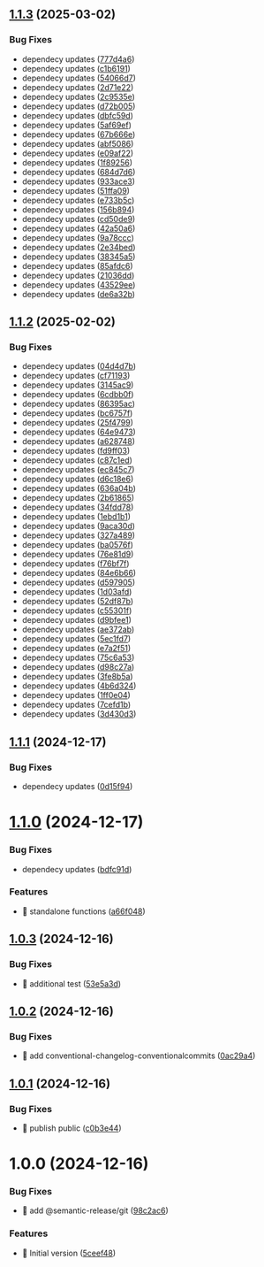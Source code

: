 ## [1.1.3](https://github.com/argodevops/safe-change-case/compare/v1.1.2...v1.1.3) (2025-03-02)


### Bug Fixes

* dependecy updates ([777d4a6](https://github.com/argodevops/safe-change-case/commit/777d4a6971cc9d92e53c40a0f5b6c13ea00a7d2b))
* dependecy updates ([c1b6191](https://github.com/argodevops/safe-change-case/commit/c1b6191f130c83ca6bdd1fb84ccc990541fd1468))
* dependecy updates ([54066d7](https://github.com/argodevops/safe-change-case/commit/54066d7283f959faaae7a03cea5db5d1e7f1ea43))
* dependecy updates ([2d71e22](https://github.com/argodevops/safe-change-case/commit/2d71e22da25ce3a4e5ac7304531ba2c040ae230e))
* dependecy updates ([2c9535e](https://github.com/argodevops/safe-change-case/commit/2c9535ee22a453a76d094ca8c20475c45fd38ad4))
* dependecy updates ([d72b005](https://github.com/argodevops/safe-change-case/commit/d72b005b190d7d88a603e33d19f545b4061ac823))
* dependecy updates ([dbfc59d](https://github.com/argodevops/safe-change-case/commit/dbfc59d0a89ec6cc9fdeeb096c2ee4680367b913))
* dependecy updates ([5af69ef](https://github.com/argodevops/safe-change-case/commit/5af69ef4943c20dcc4b66652848b7a1e7ea5bc6b))
* dependecy updates ([67b666e](https://github.com/argodevops/safe-change-case/commit/67b666e75b265f3e8305e2a5c6a2797dc51f456c))
* dependecy updates ([abf5086](https://github.com/argodevops/safe-change-case/commit/abf5086ccb1c3b1bb741c697b9b7b76512b2a992))
* dependecy updates ([e09af22](https://github.com/argodevops/safe-change-case/commit/e09af22bef8231165cad40aeb3f862e7cce31e6c))
* dependecy updates ([1f89256](https://github.com/argodevops/safe-change-case/commit/1f892569cd882d1af7002fd939c98d83d1532ac7))
* dependecy updates ([684d7d6](https://github.com/argodevops/safe-change-case/commit/684d7d67f7589824d5f5aa6dcc3ac68a5fc5a597))
* dependecy updates ([933ace3](https://github.com/argodevops/safe-change-case/commit/933ace36cafc3731220d984f69010e05b1d25dc5))
* dependecy updates ([51ffa09](https://github.com/argodevops/safe-change-case/commit/51ffa09e194fdac4d7e9efba59d0c71665199415))
* dependecy updates ([e733b5c](https://github.com/argodevops/safe-change-case/commit/e733b5c8fea54c752f23ea5e8af630425e473fff))
* dependecy updates ([156b894](https://github.com/argodevops/safe-change-case/commit/156b89462969e5e391bf018ec21529473fc452bc))
* dependecy updates ([cd50de9](https://github.com/argodevops/safe-change-case/commit/cd50de993398e39cc04a0bd9d73e9ca0be55e67d))
* dependecy updates ([42a50a6](https://github.com/argodevops/safe-change-case/commit/42a50a63ff02f5e933a8a97d5de3cffd6ddd0cee))
* dependecy updates ([9a78ccc](https://github.com/argodevops/safe-change-case/commit/9a78ccc02e8f686321ea06136f188ff196dbbc79))
* dependecy updates ([2e34bed](https://github.com/argodevops/safe-change-case/commit/2e34beda209e6904760578be50d402522be7769b))
* dependecy updates ([38345a5](https://github.com/argodevops/safe-change-case/commit/38345a5c5698da32724d4f6a1ad7a9f1cf47376d))
* dependecy updates ([85afdc6](https://github.com/argodevops/safe-change-case/commit/85afdc61c1f81dc7db8616593d795cef8f441623))
* dependecy updates ([21036dd](https://github.com/argodevops/safe-change-case/commit/21036dde632c7cf9f78389690fd286e9891481e4))
* dependecy updates ([43529ee](https://github.com/argodevops/safe-change-case/commit/43529eecfa316b4022c10eb17cdd3bfb1f2e54da))
* dependecy updates ([de6a32b](https://github.com/argodevops/safe-change-case/commit/de6a32b8ecb55b51a213a823997086ce0a18d1e2))

## [1.1.2](https://github.com/argodevops/safe-change-case/compare/v1.1.1...v1.1.2) (2025-02-02)


### Bug Fixes

* dependecy updates ([04d4d7b](https://github.com/argodevops/safe-change-case/commit/04d4d7b96b1df435caafa4b613c4f90b17b2c167))
* dependecy updates ([cf71193](https://github.com/argodevops/safe-change-case/commit/cf711938e0b30e8ae960abeca90b3b41535aeb84))
* dependecy updates ([3145ac9](https://github.com/argodevops/safe-change-case/commit/3145ac983c8d9f73fdf5b5a30815bfc8661d0c1f))
* dependecy updates ([6cdbb0f](https://github.com/argodevops/safe-change-case/commit/6cdbb0f12625b12d1f593b0e294f7a33e69fbdde))
* dependecy updates ([86395ac](https://github.com/argodevops/safe-change-case/commit/86395aceaeee6795d77cf8bb4e08a4d46c7f7501))
* dependecy updates ([bc6757f](https://github.com/argodevops/safe-change-case/commit/bc6757f1afa5b478ad7182c38334c0e764d4475f))
* dependecy updates ([25f4799](https://github.com/argodevops/safe-change-case/commit/25f47995c88b5a927af1bb0d7d6ed847259d31a4))
* dependecy updates ([64e9473](https://github.com/argodevops/safe-change-case/commit/64e9473f45db53a7d9208a77e08f95fb40fc29d0))
* dependecy updates ([a628748](https://github.com/argodevops/safe-change-case/commit/a6287482ba2d236de799a6fd3fbb4c37eb2f2591))
* dependecy updates ([fd9ff03](https://github.com/argodevops/safe-change-case/commit/fd9ff03a9963f50ded251e3e74c87610d8352c64))
* dependecy updates ([c87c1ed](https://github.com/argodevops/safe-change-case/commit/c87c1eddfb22e417f0d5c2d9ddb9fe04a65f6900))
* dependecy updates ([ec845c7](https://github.com/argodevops/safe-change-case/commit/ec845c7ce790cea811e6c009781fe7a2f6eb4ff0))
* dependecy updates ([d6c18e6](https://github.com/argodevops/safe-change-case/commit/d6c18e64f6f25b3982ad0072e61454a68ad3d8ad))
* dependecy updates ([636a04b](https://github.com/argodevops/safe-change-case/commit/636a04b6b7192547f3982b91ab425e3f95085847))
* dependecy updates ([2b61865](https://github.com/argodevops/safe-change-case/commit/2b61865b8863cad4d9063a8b6a9940b05e1daa0b))
* dependecy updates ([34fdd78](https://github.com/argodevops/safe-change-case/commit/34fdd78d833fac27715cbeef72cb9f948cad5205))
* dependecy updates ([1ebd1b1](https://github.com/argodevops/safe-change-case/commit/1ebd1b100b39f23a0eadcf9dd8db4fe90f08beb1))
* dependecy updates ([9aca30d](https://github.com/argodevops/safe-change-case/commit/9aca30d16dee517b488e9705ca31e79d0615bfce))
* dependecy updates ([327a489](https://github.com/argodevops/safe-change-case/commit/327a489d7f3267dc40176bdf7a4312e38b793735))
* dependecy updates ([ba0576f](https://github.com/argodevops/safe-change-case/commit/ba0576fc3a7f8277aac0f9d9c77658b8ee3e8554))
* dependecy updates ([76e81d9](https://github.com/argodevops/safe-change-case/commit/76e81d94fd708434271dfd1a18cd91939fa092c3))
* dependecy updates ([f76bf7f](https://github.com/argodevops/safe-change-case/commit/f76bf7fb3a84e5ddae9c18f93b74c7c3b240c665))
* dependecy updates ([84e6b66](https://github.com/argodevops/safe-change-case/commit/84e6b664a07959bda959a35da8358365f50fd18b))
* dependecy updates ([d597905](https://github.com/argodevops/safe-change-case/commit/d5979053c2fccd2154b81af6ddf463f1baf3ba45))
* dependecy updates ([1d03afd](https://github.com/argodevops/safe-change-case/commit/1d03afdb34f41a0b36843d9f194c65e7ee14735d))
* dependecy updates ([52df87b](https://github.com/argodevops/safe-change-case/commit/52df87b90710c07959c255d0cf04764ce19e6f9b))
* dependecy updates ([c55301f](https://github.com/argodevops/safe-change-case/commit/c55301f4453fd5fca7fbfd496bd4fb42799c0a6c))
* dependecy updates ([d9bfee1](https://github.com/argodevops/safe-change-case/commit/d9bfee131507022acc315c7cbe521538eca36005))
* dependecy updates ([ae372ab](https://github.com/argodevops/safe-change-case/commit/ae372ab94a42242e8e1f937ce7eed1a0ee7e8d1c))
* dependecy updates ([5ec1fd7](https://github.com/argodevops/safe-change-case/commit/5ec1fd7165b6a910ed7aa4df67084a8e48b2de59))
* dependecy updates ([e7a2f51](https://github.com/argodevops/safe-change-case/commit/e7a2f51fa42b346b4110daa3e1e2bb13241e04cf))
* dependecy updates ([75c6a53](https://github.com/argodevops/safe-change-case/commit/75c6a53d95dd8ec55a4ad6d16448598d6495406f))
* dependecy updates ([d98c27a](https://github.com/argodevops/safe-change-case/commit/d98c27aa66a7e22254e66bab6ca0997ccb05f7c3))
* dependecy updates ([3fe8b5a](https://github.com/argodevops/safe-change-case/commit/3fe8b5adbe8c6d90a8237431047693a1cb45cf61))
* dependecy updates ([4b6d324](https://github.com/argodevops/safe-change-case/commit/4b6d324a99e6d5a8d3acdfa3fe371bf9f628a585))
* dependecy updates ([1ff0e04](https://github.com/argodevops/safe-change-case/commit/1ff0e04b4ad232dc39e28c1cd348c474106d44b3))
* dependecy updates ([7cefd1b](https://github.com/argodevops/safe-change-case/commit/7cefd1b3083e94517dfda1f17d4dc0e1cdcaf4fc))
* dependecy updates ([3d430d3](https://github.com/argodevops/safe-change-case/commit/3d430d3958780cab55c226f450994a04e11c1032))

## [1.1.1](https://github.com/argodevops/safe-change-case/compare/v1.1.0...v1.1.1) (2024-12-17)


### Bug Fixes

* dependecy updates ([0d15f94](https://github.com/argodevops/safe-change-case/commit/0d15f94241ce02ff9ca474ede884b28f1b1155f5))

# [1.1.0](https://github.com/argodevops/safe-change-case/compare/v1.0.3...v1.1.0) (2024-12-17)


### Bug Fixes

* dependecy updates ([bdfc91d](https://github.com/argodevops/safe-change-case/commit/bdfc91d1dd2300c3cafd9821088b78b28458a783))


### Features

* 🎸 standalone functions ([a66f048](https://github.com/argodevops/safe-change-case/commit/a66f0487fb1e60c5de551f00afd74586553acbeb))

## [1.0.3](https://github.com/argodevops/safe-change-case/compare/v1.0.2...v1.0.3) (2024-12-16)


### Bug Fixes

* 🐛 additional test ([53e5a3d](https://github.com/argodevops/safe-change-case/commit/53e5a3dbf73d73294fe470d9978690cc232f2f27))

## [1.0.2](https://github.com/argodevops/safe-change-case/compare/v1.0.1...v1.0.2) (2024-12-16)


### Bug Fixes

* 🐛 add conventional-changelog-conventionalcommits ([0ac29a4](https://github.com/argodevops/safe-change-case/commit/0ac29a484f3ccaa5221da52444fc32422e4f32dc))

## [1.0.1](https://github.com/argodevops/safe-change-case/compare/v1.0.0...v1.0.1) (2024-12-16)


### Bug Fixes

* 🐛 publish public ([c0b3e44](https://github.com/argodevops/safe-change-case/commit/c0b3e44de042a2729157637cc1d657ab99f31d09))

# 1.0.0 (2024-12-16)


### Bug Fixes

* 🐛 add @semantic-release/git ([98c2ac6](https://github.com/argodevops/safe-change-case/commit/98c2ac67b0e1290075c321adf3e2f40b4f4475ef))


### Features

* 🎸 Initial version ([5ceef48](https://github.com/argodevops/safe-change-case/commit/5ceef4859aba88b9e771f659d0e0aab100b7da1d))
